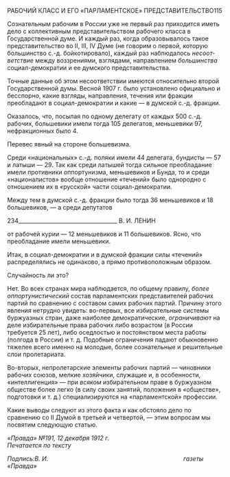 РАБОЧИЙ КЛАСС И ЕГО «ПАРЛАМЕНТСКОЕ» ПРЕДСТАВИТЕЛЬСТВО115

Сознательным рабочим в России уже не первый раз приходится иметь дело с кол­лективным представительством рабочего класса в Государственной думе. И каждый раз, когда образовывалось такое представительство во II, III, IV Думе (не говорим о первой, которую большинство с.-д. бойкотировало), каждый раз наблюдалось _несоот­ветствие_ между воззрениями, взглядами, направлением _большинства_ социал-демократии и ее думского представительства.

Точные данные об этом несоответствии имеются относительно второй Государст­венной думы. Весной 1907 г. было установлено официально и бесспорно, какие взгля­ды, направления, течения или фракции преобладают в социал-демократии и какие — в думской с.-д. фракции.

Оказалось, что, посылая по одному делегату от каждых 500 с.-д. рабочих, большеви­ки имели тогда 105 делегатов, меньшевики 97, нефракционных было 4.

Перевес явный на стороне большевизма.

Среди «национальных» с.-д. поляки имели 44 делегата, бундисты — 57 и латыши — 29. Так как среди латышей тогда сильное преобладание имели противники оппорту­низма, меньшевиков и Бунда, то и среди «националистов» вообще отношение «тече­ний» было однородно с отношением их в «русской» части социал-демократии.

Между тем в думской с.-д. фракции было тогда 36 меньшевиков и 18 большевиков, — а среди депутатов

  

234____________________________________ В. И. ЛЕНИН

от рабочей курии — 12 меньшевиков и 11 большевиков. Ясно, что преобладание имели меньшевики.

Итак, в социал-демократии и в думской фракции силы «течений» распределялись не одинаково, а прямо противоположным образом.

Случайность ли это?

Нет. Во всех странах мира наблюдается, по общему правилу, _более оппортунисти­ческий_ состав парламентских представителей рабочих партий по сравнению с составом самих рабочих партий. Причину этого явления нетрудно увидеть: во-первых, все изби­рательные системы буржуазных стран, даже наиболее демократические, _ограничивают_ на деле избирательные права рабочих либо возрастом (в России требуется 25 лет), либо оседлостью и постоянством места работы (полгода в России) и т. д. Подобные ограни­чения падают обыкновенно тяжелее всего именно на молодые, более сознательные и решительные слои пролетариата.

Во-вторых, непролетарские элементы рабочих партий — чиновники рабочих союзов, мелкие хозяйчики, служащие и, в особенности, «интеллигенция» — при _всяком_ избира­тельном праве в буржуазном обществе более легко (в силу своих занятий, положения в «обществе», подготовки и т. д.) специализируются на «парламентской» профессии.

Какие выводы следуют из этого факта и как обстояло дело по сравнению со II Думой в третьей и четвертой, — этим вопросам мы посвятим следующую статью.

_«Правда» №191, 12 декабря 1912 г.                                                          Печатается по тексту_

_Подпись:В. И._                                                                                _газеты «Правда»_